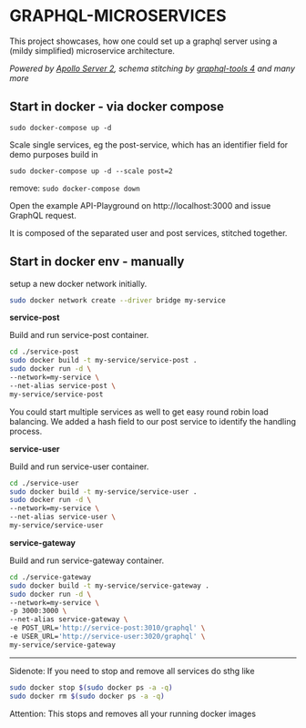 # GRAPHQL-MICROSERVICES

This project showcases, how one could set up a graphql server using a (mildy simplified) microservice
architecture.

_Powered by [Apollo Server 2](https://github.com/apollographql/apollo-server/), schema stitching by [graphql-tools 4](https://github.com/apollographql/graphql-tools) and many more_

## Start in docker - via docker compose

`sudo docker-compose up -d`

Scale single services, eg the post-service, which has an identifier field for demo purposes build in

`sudo docker-compose up -d --scale post=2`

remove:
`sudo docker-compose down`

Open the example API-Playground on http://localhost:3000 and issue GraphQL request.

It is composed of the separated user and post services, stitched together.

## Start in docker env - manually

setup a new docker network initially.

```bash
sudo docker network create --driver bridge my-service
```

**service-post**

Build and run service-post container.

```bash
cd ./service-post
sudo docker build -t my-service/service-post .
sudo docker run -d \
--network=my-service \
--net-alias service-post \
my-service/service-post
```

You could start multiple services as well to get easy round robin load
balancing. We added a hash field to our post service to identify the handling
process.

**service-user**

Build and run service-user container.

```bash
cd ./service-user
sudo docker build -t my-service/service-user .
sudo docker run -d \
--network=my-service \
--net-alias service-user \
my-service/service-user
```

**service-gateway**

Build and run service-gateway container.

```bash
cd ./service-gateway
sudo docker build -t my-service/service-gateway .
sudo docker run -d \
--network=my-service \
-p 3000:3000 \
--net-alias service-gateway \
-e POST_URL='http://service-post:3010/graphql' \
-e USER_URL='http://service-user:3020/graphql' \
my-service/service-gateway
```

---

Sidenote: If you need to stop and remove all services do sthg like

```bash
sudo docker stop $(sudo docker ps -a -q)
sudo docker rm $(sudo docker ps -a -q)
```

Attention: This stops and removes all your running docker images
